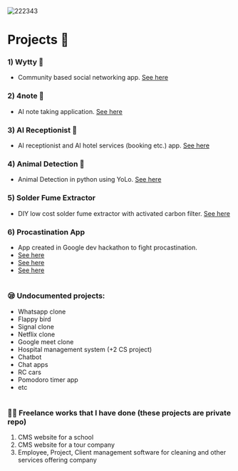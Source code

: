 ![222343](https://github.com/user-attachments/assets/ddf8e988-2614-4239-9c2a-947cd451aba1)

<h1>Projects 🔬</h1>

### 1) **Wytty 💬** 

* Community based social networking app. [See here](https://github.com/JohnPaulNaiju/wytty)

### 2) **4note 📝**

* AI note taking application. [See here](https://github.com/JohnPaulNaiju/4note)

### 3) **AI Receptionist 🤖**

* AI receptionist and AI hotel services (booking etc.) app. [See here](https://github.com/JohnPaulNaiju/AI-Receptionist)

### 4) **Animal Detection 🦁**

* Animal Detection in python using YoLo. [See here](https://github.com/JohnPaulNaiju/Animal-Detection)

### 5) Solder Fume Extractor

* DIY low cost solder fume extractor with activated carbon filter. [See here](https://github.com/JohnPaulNaiju/Solder-Fume-Extractor)

### 6) Procastination App

* App created in Google dev hackathon to fight procastination.
* [See here](https://github.com/JohnPaulNaiju/achievements)
* [See here](https://github.com/JohnPaulNaiju/achievements/blob/main/certificates/John%20Paul%20Naiju.pdf)
* [See here](https://github.com/ecoholic84/nividaCorps)

<h1></h1>

### 😪 Undocumented projects:

- Whatsapp clone
- Flappy bird
- Signal clone
- Netflix clone
- Google meet clone
- Hospital management system (+2 CS project)
- Chatbot
- Chat apps
- RC cars
- Pomodoro timer app
- etc

<h1></h1>

### 🧑‍💻 Freelance works that I have done (these projects are private repo)

1. CMS website for a school
2. CMS website for a tour company
3. Employee, Project, Client management software for cleaning and other services offering company
